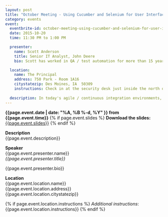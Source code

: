 ```yaml
---
layout: post
title: "October Meeting - Using Cucumber and Selenium for User Interface Test Automation"
category: events
event:
  eventbrite-id: october-meeting-using-cucumber-and-selenium-for-user-interface-test-automation-tickets-18634380935
  date: 2015-10-20
  time: 11:30 PM to 1:00 PM

  presenter:
    name: Scott Anderson
    title: Senior IT Analyst, John Deere
    bio: Scott has worked in QA / test automation for more than 15 years in agriculture, finance, and insurance.

  location:
    name: The Principal
    address: 750 Park - Room 1A16
    citystatezip: Des Moines, IA  50309
    instructions: Check in at the security desk just inside the north doors.
  
  description: In today's agile / continuous integration environments, regression testing needs to happen on a weekly or even daily basis. Manually testing an end-to-end solution is time consuming and tedious. Test automation is often offered up as a solution but can result in efforts that are hard to understand and maintain. Come see how a team at John Deere used Cucumber and Selenium to automate their end-to-end test effort for a major web application. The tests automatically run on a daily basis and report out in plain english.
---
```

**{{page.event.date | date: "%A, %B %-d, %Y" }} from
 {{page.event.time}}**
{% if page.event.slides %}
  **Download the slides:**
  [{{page.event.slides}}](/p/{{page.event.slides}})
{% endif %}

**Description**  
{{page.event.description}}

**Speaker**  
{{page.event.presenter.name}}  
*{{page.event.presenter.title}}*  

{{page.event.presenter.bio}}

**Location**  
{{page.event.location.name}}  
{{page.event.location.address}}  
{{page.event.location.citystatezip}}  

{% if page.event.location.instructions %}
  *Additional instructions*: 
  {{page.event.location.instructions}}
{% endif %}
